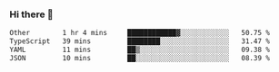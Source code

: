 ### Hi there 👋

<!--
**WShiBin/WShiBin** is a ✨ _special_ ✨ repository because its `README.md` (this file) appears on your GitHub profile.

Here are some ideas to get you started:

- 🔭 I’m currently working on ...
- 🌱 I’m currently learning ...
- 👯 I’m looking to collaborate on ...
- 🤔 I’m looking for help with ...
- 💬 Ask me about ...
- 📫 How to reach me: ...
- 😄 Pronouns: ...
- ⚡ Fun fact: ...
-->

<!--START_SECTION:waka-->

```txt
Other        1 hr 4 mins     ████████████▓░░░░░░░░░░░░   50.75 %
TypeScript   39 mins         ████████░░░░░░░░░░░░░░░░░   31.47 %
YAML         11 mins         ██▒░░░░░░░░░░░░░░░░░░░░░░   09.38 %
JSON         10 mins         ██░░░░░░░░░░░░░░░░░░░░░░░   08.39 %
```

<!--END_SECTION:waka-->
